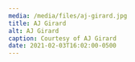 ```yaml
---
media: /media/files/aj-girard.jpg
title: AJ Girard
alt: AJ Girard
caption: Courtesy of AJ Girard
date: 2021-02-03T16:02:00-0500
---
```


